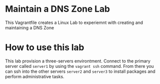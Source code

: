 # Maintain a DNS Zone Lab

This Vagrantfile creates a Linux Lab to experiemnt with creating and maintaining a DNS Zone

# How to use this lab

This lab provision a three-servers environtment. Connect to the primary server called `server1` by using the
`vagrant ssh` command. From there you can ssh into the other servers `server2` and `server3` to install packages
and perform administrative tasks.

